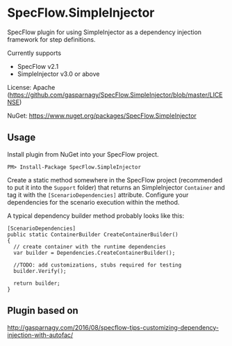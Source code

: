 ﻿# SpecFlow.SimpleInjector
SpecFlow plugin for using SimpleInjector as a dependency injection framework for step definitions.

Currently supports
* SpecFlow v2.1
* SimpleInjector v3.0 or above

License: Apache (https://github.com/gasparnagy/SpecFlow.SimpleInjector/blob/master/LICENSE)

NuGet: https://www.nuget.org/packages/SpecFlow.SimpleInjector

## Usage

Install plugin from NuGet into your SpecFlow project.

    PM> Install-Package SpecFlow.SimpleInjector
  
Create a static method somewhere in the SpecFlow project (recommended to put it into the `Support` folder) that returns an SimpleInjector `Container` and tag it with the `[ScenarioDependencies]` attribute. Configure your dependencies for the scenario execution within the method.

A typical dependency builder method probably looks like this:

    [ScenarioDependencies]
    public static ContainerBuilder CreateContainerBuilder()
    {
      // create container with the runtime dependencies
      var builder = Dependencies.CreateContainerBuilder();

      //TODO: add customizations, stubs required for testing
	  builder.Verify();
      
      return builder;
    }

## Plugin based on 

http://gasparnagy.com/2016/08/specflow-tips-customizing-dependency-injection-with-autofac/

